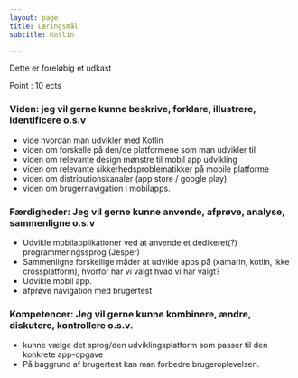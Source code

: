 ```yaml
---
layout: page
title: Læringsmål
subtitle: Kotlin

---
```


Dette er foreløbig et udkast

Point : 10 ects

### Viden: jeg vil gerne kunne beskrive, forklare, illustrere, identificere o.s.v
- vide hvordan man udvikler med Kotlin
- viden om forskelle på den/de platformene som man udvikler til
- viden om relevante design mønstre til mobil app udvikling
- viden om relevante sikkerhedsproblematikker på mobile platforme
- viden om distributionskanaler (app store / google play)
- viden om brugernavigation i mobilapps.

### Færdigheder: Jeg vil gerne kunne anvende, afprøve, analyse, sammenligne o.s.v
- Udvikle mobilapplikationer ved at anvende et dedikeret(?) programmeringssprog (Jesper)
- Sammenligne forskellige måder at udvikle apps på (xamarin, kotlin, ikke crossplatform), hvorfor har vi valgt hvad vi har valgt?
- Udvikle mobil app.
- afprøve navigation med brugertest

### Kompetencer: Jeg vil gerne kunne kombinere, ændre, diskutere, kontrollere o.s.v.
- kunne vælge det sprog/den udviklingsplatform som passer til den konkrete app-opgave
- På baggrund af brugertest kan man forbedre brugeroplevelsen. 

